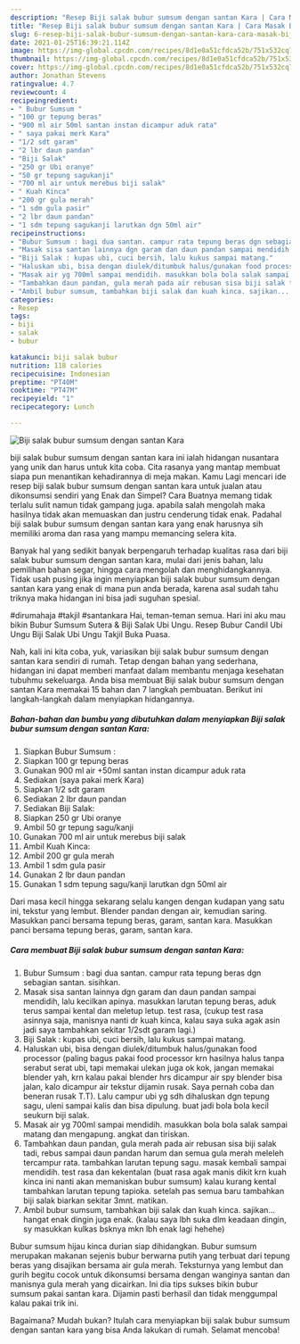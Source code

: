 ```yaml
---
description: "Resep Biji salak bubur sumsum dengan santan Kara | Cara Masak Biji salak bubur sumsum dengan santan Kara Yang Enak Banget"
title: "Resep Biji salak bubur sumsum dengan santan Kara | Cara Masak Biji salak bubur sumsum dengan santan Kara Yang Enak Banget"
slug: 6-resep-biji-salak-bubur-sumsum-dengan-santan-kara-cara-masak-biji-salak-bubur-sumsum-dengan-santan-kara-yang-enak-banget
date: 2021-01-25T16:39:21.114Z
image: https://img-global.cpcdn.com/recipes/8d1e0a51cfdca52b/751x532cq70/biji-salak-bubur-sumsum-dengan-santan-kara-foto-resep-utama.jpg
thumbnail: https://img-global.cpcdn.com/recipes/8d1e0a51cfdca52b/751x532cq70/biji-salak-bubur-sumsum-dengan-santan-kara-foto-resep-utama.jpg
cover: https://img-global.cpcdn.com/recipes/8d1e0a51cfdca52b/751x532cq70/biji-salak-bubur-sumsum-dengan-santan-kara-foto-resep-utama.jpg
author: Jonathan Stevens
ratingvalue: 4.7
reviewcount: 4
recipeingredient:
- " Bubur Sumsum "
- "100 gr tepung beras"
- "900 ml air 50ml santan instan dicampur aduk rata"
- " saya pakai merk Kara"
- "1/2 sdt garam"
- "2 lbr daun pandan"
- "Biji Salak"
- "250 gr Ubi oranye"
- "50 gr tepung sagukanji"
- "700 ml air untuk merebus biji salak"
- " Kuah Kinca"
- "200 gr gula merah"
- "1 sdm gula pasir"
- "2 lbr daun pandan"
- "1 sdm tepung sagukanji larutkan dgn 50ml air"
recipeinstructions:
- "Bubur Sumsum : bagi dua santan. campur rata tepung beras dgn sebagian santan. sisihkan."
- "Masak sisa santan lainnya dgn garam dan daun pandan sampai mendidih, lalu kecilkan apinya. masukkan larutan tepung beras, aduk terus sampai kental dan meletup letup. test rasa, (cukup test rasa asinnya saja, manisnya nanti dr kuah kinca, kalau saya suka agak asin jadi saya tambahkan sekitar 1/2sdt garam lagi.)"
- "Biji Salak : kupas ubi, cuci bersih, lalu kukus sampai matang."
- "Haluskan ubi, bisa dengan diulek/ditumbuk halus/gunakan food processor (paling bagus pakai food processor krn hasilnya halus tanpa serabut serat ubi, tapi memakai ulekan juga ok kok, jangan memakai blender yah, krn kalau pakai blender hrs dicampur air spy blender bisa jalan, kalo dicampur air tekstur dijamin rusak. Saya pernah coba dan beneran rusak T.T). Lalu campur ubi yg sdh dihaluskan dgn tepung sagu, uleni sampai kalis dan bisa dipulung. buat jadi bola bola kecil seukurn biji salak."
- "Masak air yg 700ml sampai mendidih. masukkan bola bola salak sampai matang dan mengapung. angkat dan tiriskan."
- "Tambahkan daun pandan, gula merah pada air rebusan sisa biji salak tadi, rebus sampai daun pandan harum dan semua gula merah meleleh tercampur rata. tambahkan larutan tepung sagu. masak kembali sampai mendidih. test rasa dan kekentalan (buat rasa agak manis dikit krn kuah kinca ini nanti akan memaniskan bubur sumsum) kalau kurang kental tambahkan larutan tepung tapioka. setelah pas semua baru tambahkan biji salak biarkan sekitar 3mnt. matikan."
- "Ambil bubur sumsum, tambahkan biji salak dan kuah kinca. sajikan... hangat enak dingin juga enak. (kalau saya lbh suka dlm keadaan dingin, sy masukkan kulkas bsknya mkn lbh enak lagi hehehe)"
categories:
- Resep
tags:
- biji
- salak
- bubur

katakunci: biji salak bubur 
nutrition: 118 calories
recipecuisine: Indonesian
preptime: "PT40M"
cooktime: "PT47M"
recipeyield: "1"
recipecategory: Lunch

---
```



![Biji salak bubur sumsum dengan santan Kara](https://img-global.cpcdn.com/recipes/8d1e0a51cfdca52b/751x532cq70/biji-salak-bubur-sumsum-dengan-santan-kara-foto-resep-utama.jpg)


biji salak bubur sumsum dengan santan kara ini ialah hidangan nusantara yang unik dan harus untuk kita coba. Cita rasanya yang mantap membuat siapa pun menantikan kehadirannya di meja makan.
Kamu Lagi mencari ide resep biji salak bubur sumsum dengan santan kara untuk jualan atau dikonsumsi sendiri yang Enak dan Simpel? Cara Buatnya memang tidak terlalu sulit namun tidak gampang juga. apabila salah mengolah maka hasilnya tidak akan memuaskan dan justru cenderung tidak enak. Padahal biji salak bubur sumsum dengan santan kara yang enak harusnya sih memiliki aroma dan rasa yang mampu memancing selera kita.

Banyak hal yang sedikit banyak berpengaruh terhadap kualitas rasa dari biji salak bubur sumsum dengan santan kara, mulai dari jenis bahan, lalu pemilihan bahan segar, hingga cara mengolah dan menghidangkannya. Tidak usah pusing jika ingin menyiapkan biji salak bubur sumsum dengan santan kara yang enak di mana pun anda berada, karena asal sudah tahu triknya maka hidangan ini bisa jadi suguhan spesial.

#dirumahaja #takjil #santankara Hai, teman-teman semua. Hari ini aku mau bikin Bubur Sumsum Sutera &amp; Biji Salak Ubi Ungu. Resep Bubur Candil Ubi Ungu Biji Salak Ubi Ungu Takjil Buka Puasa.


Nah, kali ini kita coba, yuk, variasikan biji salak bubur sumsum dengan santan kara sendiri di rumah. Tetap dengan bahan yang sederhana, hidangan ini dapat memberi manfaat dalam membantu menjaga kesehatan tubuhmu sekeluarga. Anda bisa membuat Biji salak bubur sumsum dengan santan Kara memakai 15 bahan dan 7 langkah pembuatan. Berikut ini langkah-langkah dalam menyiapkan hidangannya.

<!--inarticleads1-->

##### Bahan-bahan dan bumbu yang dibutuhkan dalam menyiapkan Biji salak bubur sumsum dengan santan Kara:

1. Siapkan  Bubur Sumsum :
1. Siapkan 100 gr tepung beras
1. Gunakan 900 ml air +50ml santan instan dicampur aduk rata
1. Sediakan  (saya pakai merk Kara)
1. Siapkan 1/2 sdt garam
1. Sediakan 2 lbr daun pandan
1. Sediakan Biji Salak:
1. Siapkan 250 gr Ubi oranye
1. Ambil 50 gr tepung sagu/kanji
1. Gunakan 700 ml air untuk merebus biji salak
1. Ambil  Kuah Kinca:
1. Ambil 200 gr gula merah
1. Ambil 1 sdm gula pasir
1. Gunakan 2 lbr daun pandan
1. Gunakan 1 sdm tepung sagu/kanji larutkan dgn 50ml air


Dari masa kecil hingga sekarang selalu kangen dengan kudapan yang satu ini, tekstur yang lembut. Blender pandan dengan air, kemudian saring. Masukkan panci bersama tepung beras, garam, santan kara. Masukkan panci bersama tepung beras, garam, santan kara. 

<!--inarticleads2-->

##### Cara membuat Biji salak bubur sumsum dengan santan Kara:

1. Bubur Sumsum : bagi dua santan. campur rata tepung beras dgn sebagian santan. sisihkan.
1. Masak sisa santan lainnya dgn garam dan daun pandan sampai mendidih, lalu kecilkan apinya. masukkan larutan tepung beras, aduk terus sampai kental dan meletup letup. test rasa, (cukup test rasa asinnya saja, manisnya nanti dr kuah kinca, kalau saya suka agak asin jadi saya tambahkan sekitar 1/2sdt garam lagi.)
1. Biji Salak : kupas ubi, cuci bersih, lalu kukus sampai matang.
1. Haluskan ubi, bisa dengan diulek/ditumbuk halus/gunakan food processor (paling bagus pakai food processor krn hasilnya halus tanpa serabut serat ubi, tapi memakai ulekan juga ok kok, jangan memakai blender yah, krn kalau pakai blender hrs dicampur air spy blender bisa jalan, kalo dicampur air tekstur dijamin rusak. Saya pernah coba dan beneran rusak T.T). Lalu campur ubi yg sdh dihaluskan dgn tepung sagu, uleni sampai kalis dan bisa dipulung. buat jadi bola bola kecil seukurn biji salak.
1. Masak air yg 700ml sampai mendidih. masukkan bola bola salak sampai matang dan mengapung. angkat dan tiriskan.
1. Tambahkan daun pandan, gula merah pada air rebusan sisa biji salak tadi, rebus sampai daun pandan harum dan semua gula merah meleleh tercampur rata. tambahkan larutan tepung sagu. masak kembali sampai mendidih. test rasa dan kekentalan (buat rasa agak manis dikit krn kuah kinca ini nanti akan memaniskan bubur sumsum) kalau kurang kental tambahkan larutan tepung tapioka. setelah pas semua baru tambahkan biji salak biarkan sekitar 3mnt. matikan.
1. Ambil bubur sumsum, tambahkan biji salak dan kuah kinca. sajikan... hangat enak dingin juga enak. (kalau saya lbh suka dlm keadaan dingin, sy masukkan kulkas bsknya mkn lbh enak lagi hehehe)


Bubur sumsum hijau kinca durian siap dihidangkan. Bubur sumsum merupakan makanan sejenis bubur berwarna putih yang terbuat dari tepung beras yang disajikan bersama air gula merah. Teksturnya yang lembut dan gurih begitu cocok untuk dikonsumsi bersama dengan wanginya santan dan manisnya gula merah yang dicairkan. Ini dia tips sukses bikin bubur sumsum pakai santan kara. Dijamin pasti berhasil dan tidak menggumpal kalau pakai trik ini. 

Bagaimana? Mudah bukan? Itulah cara menyiapkan biji salak bubur sumsum dengan santan kara yang bisa Anda lakukan di rumah. Selamat mencoba!
